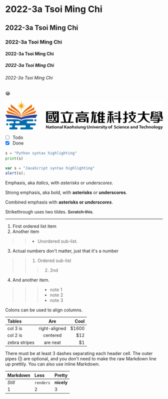 # 2022-3a Tsoi Ming Chi
## 2022-3a Tsoi Ming Chi
### 2022-3a Tsoi Ming Chi
#### 2022-3a Tsoi Ming Chi
##### 2022-3a Tsoi Ming Chi
###### 2022-3a Tsoi Ming Chi

:joy:

![NKUST](nkust.png)

- [ ] Todo
- [x] Done

```python
s = "Python syntax highlighting"
print(s)
```

``` javascript
var s = "JavaScript syntax highlighting"
alert(s);
```

Emphasis, aka *italics*, with *asterisks* or *underscores*.

Strong emphasis, aka bold, with **asterisks** or **underscores**.

Combined emphasis with **asterisks or *underscores***.

Strikethrough uses two tildes. ~~Scratch this~~.

---

1. First ordered list item
2. Another item
>>* Unordered sub-list. 
3. Actual numbers don't matter, just that it's a number
>>1. Ordered sub-list
>>>2. 2nd
4. And another item.
>>>* note 1
>>>* note 2
>>>* note 3

Colons can be used to align columns.

|Tables|Are|Cool|
|:-----|:-:|---:|
|col 3 is|right-aligned|$1600|
|col 2 is|centered|$12|
|zebra stripes|are neat|$1|

There must be at least 3 dashes separating each header cell. The outer pipes (|) are optional, and you don't need to make the raw Markdown line up prettily. You can also use inline Markdown.

|**Markdown**|**Less**|**Pretty**|
|:---|:---|:---|
|*Still*|`renders`|**nicely**|
|1|2|3|
